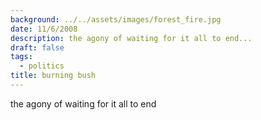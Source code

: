 ```yaml
---
background: ../../assets/images/forest_fire.jpg
date: 11/6/2008
description: the agony of waiting for it all to end...
draft: false
tags:
  - politics
title: burning bush
---
```

  
the agony of waiting for it all to end  
